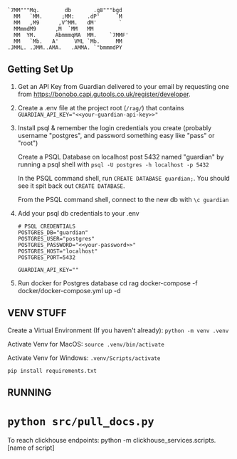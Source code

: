```
`7MM"""Mq.        db       .g8"""bgd  
  MM   `MM.      ;MM:    .dP'     `M  
  MM   ,M9      ,V^MM.   dM'       `  
  MMmmdM9      ,M  `MM   MM           
  MM  YM.      AbmmmqMA  MM.    `7MMF'
  MM   `Mb.   A'     VML `Mb.     MM  
.JMML. .JMM..AMA.   .AMMA. `"bmmmdPY  
```

Getting Set Up
---
1. Get an API Key from Guardian delivered to your email by requesting one from https://bonobo.capi.gutools.co.uk/register/developer.

2. Create a .env file at the project root (`/rag/`) that contains `GUARDIAN_API_KEY="<<your-guardian-api-key>>"`

3. Install psql & remember the login credentials you create (probably username "postgres", and password something easy like "pass" or "root") 

    Create a PSQL Database on localhost post 5432 named "guardian" by running a psql shell with `psql -U postgres -h localhost -p 5432` 

    In the PSQL command shell, run `CREATE DATABASE guardian;`. You should see it spit back out `CREATE DATABASE`. 

    From the PSQL command shell, connect to the new db with `\c guardian`

4. Add your psql db credentials to your .env
      ```
      # PSQL CREDENTIALS
      POSTGRES_DB="guardian"
      POSTGRES_USER="postgres"
      POSTGRES_PASSWORD="<<your-password>>"
      POSTGRES_HOST="localhost"
      POSTGRES_PORT=5432
      
      GUARDIAN_API_KEY=""
      ```
5. Run docker for Postgres database
    cd rag 
    docker-compose -f docker/docker-compose.yml up -d


VENV STUFF
--
Create a Virtual Environment (If you haven't already): `python -m venv .venv`

Activate Venv for MacOS: `source .venv/bin/activate`

Activate Venv for Windows: `.venv/Scripts/activate`

`pip install requirements.txt`


RUNNING
--
`python src/pull_docs.py`
=======

To reach clickhouse endpoints:
python -m clickhouse_services.scripts.[name of script]

